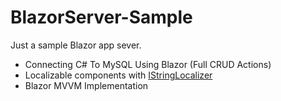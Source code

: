 # BlazorServer-Sample

Just a sample Blazor app sever.

- Connecting C# To MySQL Using Blazor (Full CRUD Actions)
- Localizable components with [IStringLocalizer](https://docs.microsoft.com/en-us/dotnet/api/microsoft.extensions.localization.istringlocalizer?view=dotnet-plat-ext-3.1)
- Blazor MVVM Implementation
